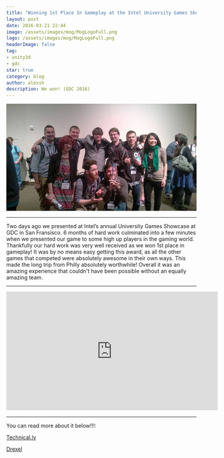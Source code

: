 ```yaml
---
title: "Winning 1st Place In Gameplay at the Intel University Games Showcase (GDC 2016)"
layout: post
date: 2016-03-21 22:44
image: /assets/images/mog/MogLogoFull.png
logo: /assets/images/mog/MogLogoFull.png
headerImage: false
tag:
- unity3d
- gdc
star: true
category: blog
author: alexsh
description: We won! (GDC 2016)
---
```


![Taking Home the Tropy! GDC - 2016](/assets/images/mog/gdc_winning.jpg)

---

Two days ago we presented at Intel’s annual University Games Showcase at GDC in San Fransisco. 6 months of hard work culminated into a few minutes when we presented our game to some high up players in the gaming world. Thankfully our hard work was very well received as we won 1st place in gameplay! It was by no means easy getting this award, as all the other games that competed were absolutely awesome in their own ways. This made the long trip from Philly absolutely worthwhile! Overall it was an amazing experience that couldn't have been possible without an equally amazing team.

---
<p align="center">
<iframe width="560" height="315" src="https://www.youtube.com/embed/1d8IieR-cQI" frameborder="0" allow="autoplay; encrypted-media" allowfullscreen></iframe>
</p>

---

You can read more about it below!!!:

[Technical.ly](https://technical.ly/philly/2016/04/13/drexel-andrew-lichtsinn-intel-university-games/)

[Drexel](https://newsblog.drexel.edu/2016/03/23/student-designed-game-squeezes-out-competition-at-intel-game-developers-conference/)
